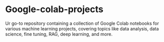 # Google-colab-projects
 Ur go-to repository containing a collection of Google Colab notebooks for various machine learning projects, covering topics like data analysis, data science, fine tuning, RAG, deep learning, and more.
